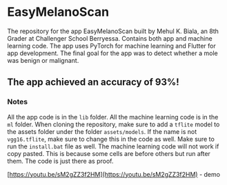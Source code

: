 # EasyMelanoScan
The repository for the app EasyMelanoScan built by Mehul K. Biala, an 8th Grader at Challenger School Berryessa. Contains both app and machine learning code.
The app uses PyTorch for machine learning and Flutter for app development.
The final goal for the app was to detect whether a mole was benign or malignant.
## The app achieved an accuracy of 93%!

### Notes
All the app code is in the `lib` folder. All the machine learning code is in the `ml` folder.
When cloning the repository, make sure to add a `tflite` model to the assets folder under the folder `assets/models`. If the name is not `vgg16.tflite`, make sure to change this in the code as well.
Make sure to run the `install.bat` file as well.
The machine learning code will not work if copy pasted. This is because some cells are before others but run after them. The code is just there as proof.

[https://youtu.be/sM2gZZ3f2HM](https://youtu.be/sM2gZZ3f2HM) - demo
